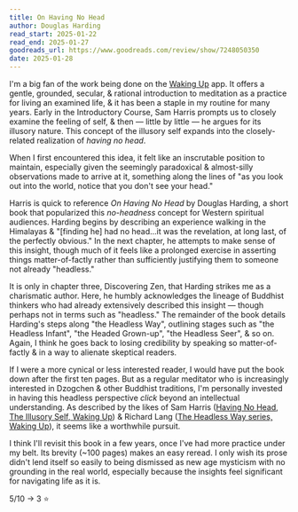```yaml
---
title: On Having No Head
author: Douglas Harding
read_start: 2025-01-22
read_end: 2025-01-27
goodreads_url: https://www.goodreads.com/review/show/7248050350
date: 2025-01-28
---
```


I'm a big fan of the work being done on the [Waking Up](https://www.wakingup.com/) app. It offers a gentle, grounded, secular, & rational introduction to meditation as a practice for living an examined life, & it has been a staple in my routine for many years. Early in the Introductory Course, Sam Harris prompts us to closely examine the feeling of self, & then — little by little — he argues for its illusory nature. This concept of the illusory self expands into the closely-related realization of _having no head_.

When I first encountered this idea, it felt like an inscrutable position to maintain, especially given the seemingly paradoxical & almost-silly observations made to arrive at it, something along the lines of "as you look out into the world, notice that you don't see your head."

Harris is quick to reference _On Having No Head_ by Douglas Harding, a short book that popularized this _no-headness_ concept for Western spiritual audiences. Harding begins by describing an experience walking in the Himalayas & "[finding he] had no head...it was the revelation, at long last, of the perfectly obvious." In the next chapter, he attempts to make sense of this insight, though much of it feels like a prolonged exercise in asserting things matter-of-factly rather than sufficiently justifying them to someone not already "headless."

It is only in chapter three, Discovering Zen, that Harding strikes me as a charismatic author. Here, he humbly acknowledges the lineage of Buddhist thinkers who had already extensively described this insight — though perhaps not in terms such as "headless." The remainder of the book details Harding's steps along "the Headless Way", outlining stages such as "the Headless Infant", "the Headed Grown-up", "the Headless Seer", & so on. Again, I think he goes back to losing credibility by speaking so matter-of-factly & in a way to alienate skeptical readers.

If I were a more cynical or less interested reader, I would have put the book down after the first ten pages. But as a regular meditator who is increasingly interested in Dzogchen & other Buddhist traditions, I'm personally invested in having this headless perspective _click_ beyond an intellectual understanding. As described by the likes of Sam Harris ([Having No Head, The Illusory Self, Waking Up](https://dynamic.wakingup.com/course/CO51F8E0B)) & Richard Lang ([The Headless Way series, Waking Up](https://dynamic.wakingup.com/pack/PKBBW1C)), it seems like a worthwhile pursuit.

I think I'll revisit this book in a few years, once I've had more practice under my belt. Its brevity (~100 pages) makes an easy reread. I only wish its prose didn't lend itself so easily to being dismissed as new age mysticism with no grounding in the real world, especially because the insights feel significant for navigating life as it is.

5/10 → 3 ⭐
